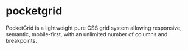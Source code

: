 pocketgrid
==========

PocketGrid is a lightweight pure CSS grid system allowing responsive, semantic, mobile-first, with an unlimited number of columns and breakpoints.